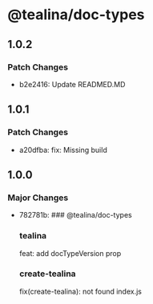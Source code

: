 # @tealina/doc-types

## 1.0.2

### Patch Changes

- b2e2416: Update READMED.MD

## 1.0.1

### Patch Changes

- a20dfba: fix: Missing build

## 1.0.0

### Major Changes

- 782781b: ### @tealina/doc-types

  ### tealina

  feat: add docTypeVersion prop

  ### create-tealina

  fix(create-tealina): not found index.js
